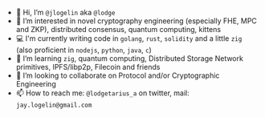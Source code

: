 - 👋 Hi, I’m `@jlogelin` aka `@lodge`
- 👀 I’m interested in novel cryptography engineering (especially FHE, MPC and ZKP), distributed consensus, quantum computing, kittens
- 💻 I'm currently writing code in `golang`, `rust`, `solidity` and a little `zig` (also proficient in `nodejs`, `python`, `java`, `c`)
- 🌱 I’m learning `zig`, quantum computing, Distributed Storage Network primitives, IPFS/libp2p, Filecoin and friends
- 💞️ I’m looking to collaborate on Protocol and/or Cryptographic Engineering
- 📫 How to reach me: `@lodgetarius_a` on twitter, mail: `jay.logelin@gmail.com`

<!---
jlogelin/jlogelin is a ✨ special ✨ repository because its `README.md` (this file) appears on your GitHub profile.
You can click the Preview link to take a look at your changes.
--->
